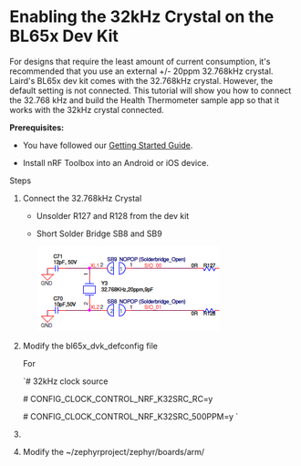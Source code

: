 # Enabling the 32kHz Crystal on the BL65x Dev Kit

For designs that require the least amount of current consumption, it's recommended that you use an external +/- 20ppm 32.768kHz crystal. Laird's BL65x dev kit comes with the 32.768kHz crystal. However, the default setting is not connected. This tutorial will show you how to connect the 32.768 kHz and  build the Health Thermometer sample app so that it works with the 32kHz crystal connected.



**Prerequisites:**

- You have followed our [Getting Started Guide](ubuntu.md).

- Install nRF Toolbox into an Android or iOS device.



Steps

1. Connect the 32.768kHz Crystal

   - Unsolder R127 and R128 from the dev kit

   - Short Solder Bridge SB8 and SB9

     ![](../images/SolderBridge.PNG)

     

2. Modify the bl65x_dvk_defconfig file

   For

   `\# 32kHz clock source 

   \# CONFIG_CLOCK_CONTROL_NRF_K32SRC_RC=y 

   \# CONFIG_CLOCK_CONTROL_NRF_K32SRC_500PPM=y `

3. 

4. Modify the ~/zephyrproject/zephyr/boards/arm/

